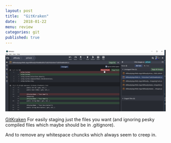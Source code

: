 ```yaml
---
layout: post
title:  "GitKraken"
date:   2018-01-22
menu: review
categories: git
published: true 
---
```

![Menu](/assets/2018-01-22-AllReady/gitk.png)

[GitKraken](https://www.gitkraken.com/)
For easily staging just the files you want (and ignoring pesky compiled files which maybe should be in .gitignore).

And to remove any whitespace chuncks which always seem to creep in.


